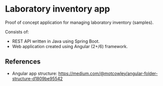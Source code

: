 # Laboratory inventory app

Proof of concept application for managing laboratory inventory (samples).

Consists of:
- REST API written in Java using Spring Boot.
- Web application created using Angular (2+/6) framework.

## References
- Angular app structure: https://medium.com/@motcowley/angular-folder-structure-d1809be95542
